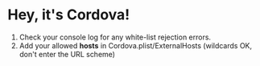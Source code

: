 Hey, it's Cordova!
==================

1.  Check your console log for any white-list rejection errors.
2.  Add your allowed **hosts** in Cordova.plist/ExternalHosts (wildcards OK, don't enter the URL scheme)

